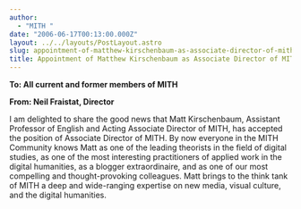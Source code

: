 ```yaml
---
author:
  - "MITH "
date: "2006-06-17T00:13:00.000Z"
layout: ../../layouts/PostLayout.astro
slug: appointment-of-matthew-kirschenbaum-as-associate-director-of-mith
title: Appointment of Matthew Kirschenbaum as Associate Director of MITH
---
```


**To: All current and former members of MITH**

**From: Neil Fraistat, Director**

I am delighted to share the good news that Matt Kirschenbaum, Assistant Professor of English and Acting Associate Director of MITH, has accepted the position of Associate Director of MITH. By now everyone in the MITH Community knows Matt as one of the leading theorists in the field of digital studies, as one of the most interesting practitioners of applied work in the digital humanities, as a blogger extraordinaire, and as one of our most compelling and thought-provoking colleagues. Matt brings to the think tank of MITH a deep and wide-ranging expertise on new media, visual culture, and the digital humanities.
